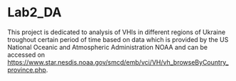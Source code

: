 # Lab2_DA

This project is dedicated to analysis of VHIs in different regions of Ukraine troughout certain period of time based on data which
is provided by the US National Oceanic and Atmospheric Administration NOAA and can be accessed on https://www.star.nesdis.noaa.gov/smcd/emb/vci/VH/vh_browseByCountry_province.php.
